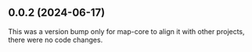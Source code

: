 ## 0.0.2 (2024-06-17)

This was a version bump only for map-core to align it with other projects, there were no code changes.